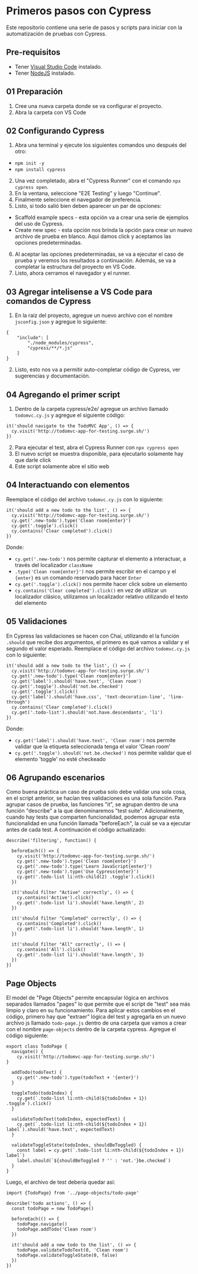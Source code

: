 # Primeros pasos con Cypress
Este repositorio contiene una serie de pasos y scripts para iniciar con la automatización de pruebas con Cypress.

## Pre-requisitos
- Tener [Visual Studio Code](https://code.visualstudio.com/) instalado.
- Tener [NodeJS](https://nodejs.org/en/) instalado.

## 01 Preparación
1. Cree una nueva carpeta donde se va configurar el proyecto.
2. Abra la carpeta con VS Code

## 02 Configurando Cypress
1. Abra una terminal y ejecute los siguientes comandos uno después del otro: 
- `npm init -y`
- `npm install cypress`
2. Una vez completado, abra el "Cypress Runner" con el comando `npx cypress open`.
3. En la ventana, seleccione "E2E Testing" y luego "Continue".
4. Finalmente seleccione el navegador de preferencia.
5. Listo, si todo salió bien deben aparecer un par de opciones:
- Scaffold example specs - esta opción va a crear una serie de ejemplos del uso de Cypress.
- Create new spec - esta opción nos brinda la opción para crear un nuevo archivo de prueba en blanco. Aquí damos click y aceptamos las opciones predeterminadas.
6. Al aceptar las opciones predeterminadas, se va a ejecutar el caso de prueba y veremos los resultados a continuación. Además, se va a completar la estructura del proyecto en VS Code.
7. Listo, ahora cerramos el navegador y el runner.

## 03 Agregar intelisense a VS Code para comandos de Cypress
1. En la raíz del proyecto, agregue un nuevo archivo con el nombre `jsconfig.json` y agregue lo siguiente:
```
{
    "include": [
        "./node_modules/cypress",
        "cypress/**/*.js"
    ]
}
```
2. Listo, esto nos va a permitir auto-completar código de Cypress, ver sugerencias y documentación.

## 04 Agregando el primer script
1. Dentro de la carpeta cypress/e2e/ agregue un archivo llamado `todomvc.cy.js` y agregue el siguiente código:
```
it('should navigate to the TodoMVC App', () => {
  cy.visit('http://todomvc-app-for-testing.surge.sh/')
})
```
2. Para ejecutar el test, abra el Cypress Runner con `npx cypress open`
3. El nuevo script se muestra disponible, para ejecutarlo solamente hay que darle click
4. Este script solamente abre el sitio web

## 04 Interactuando con elementos
Reemplace el código del archivo `todomvc.cy.js` con lo siguiente:
```
it('should add a new todo to the list', () => {
  cy.visit('http://todomvc-app-for-testing.surge.sh/')
  cy.get('.new-todo').type('Clean room{enter}')
  cy.get('.toggle').click()
  cy.contains('Clear completed').click()
})
```
Donde:
- `cy.get('.new-todo')` nos permite capturar el elemento a interactuar, a través del localizador `className`
- `.type('Clean room{enter}')` nos permite escribir en el campo y el `{enter}` es un comando reservado para hacer `Enter`
- `cy.get('.toggle').click()` nos permite hacer click sobre un elemento
- `cy.contains('Clear completed').click()` en vez de utilizar un localizador clásico, utilizamos un localizador relativo utilizando el texto del elemento

## 05 Validaciones
En Cypress las validaciones se hacen con Chai, utilizando el la función `.should` que recibe dos argumentos, el primero es qué vamos a validar y el segundo el valor esperado. 
Reemplace el código del archivo `todomvc.cy.js` con lo siguiente:
```
it('should add a new todo to the list', () => {
  cy.visit('http://todomvc-app-for-testing.surge.sh/')
  cy.get('.new-todo').type('Clean room{enter}')
  cy.get('label').should('have.text', 'Clean room')
  cy.get('.toggle').should('not.be.checked')
  cy.get('.toggle').click()
  cy.get('label').should('have.css', 'text-decoration-line', 'line-through')
  cy.contains('Clear completed').click()
  cy.get('.todo-list').should('not.have.descendants', 'li')
})
```
Donde:
- `cy.get('label').should('have.text', 'Clean room')` nos permite validar que la etiqueta seleccionada tenga el valor 'Clean room'
- `cy.get('.toggle').should('not.be.checked')` nos permite validar que el elemento 'toggle' no esté checkeado

## 06 Agrupando escenarios
Como buena práctica un caso de prueba solo debe validar una sola cosa, en el script anterior, se hacían tres validaciones es una sola función.
Para agrupar casos de prueba, las funciones "it", se agrupan dentro de una función "describe" a la que denominaremos "test suite".
Adicionalmente, cuando hay tests que comparten funcionalidad, podemos agrupar esta funcionalidad en una función llamada "beforeEach", la cuál se va a ejecutar antes de cada test.
A continuación el código actualizado:
```
describe('filtering', function() {

  beforeEach(() => {
    cy.visit('http://todomvc-app-for-testing.surge.sh/')
    cy.get('.new-todo').type('Clean room{enter}')
    cy.get('.new-todo').type('Learn JavaScript{enter}')
    cy.get('.new-todo').type('Use Cypress{enter}')
    cy.get('.todo-list li:nth-child(2) .toggle').click()
  })

  it('should filter "Active" correctly', () => {
    cy.contains('Active').click()
    cy.get('.todo-list li').should('have.length', 2)
  })

  it('should filter "Completed" correctly', () => {
    cy.contains('Completed').click()
    cy.get('.todo-list li').should('have.length', 1)
  })

  it('should filter "All" correctly', () => {
    cy.contains('All').click()
    cy.get('.todo-list li').should('have.length', 3)
  })
})
```

## Page Objects
El model de "Page Objects" permite encapsular lógica en archivos separados llamados "pages" lo que permite que el script de "test" sea más limpio y claro en su funcionamiento.
Para aplicar estos cambios en el código, primero hay que "extraer" lógica del test y agregarla en un nuevo archivo js llamado `todo-page.js` dentro de una carpeta que vamos a crear con el nombre `page-objects` dentro de la carpeta cypress.
Agregue el código siguiente:
```
export class TodoPage {
  navigate() {
    cy.visit('http://todomvc-app-for-testing.surge.sh/')
}

  addTodo(todoText) {
    cy.get('.new-todo').type(todoText + '{enter}')
  }

  toggleTodo(todoIndex) {
    cy.get(`.todo-list li:nth-child(${todoIndex + 1}) .toggle`).click()
  }

  validateTodoText(todoIndex, expectedText) {
    cy.get(`.todo-list li:nth-child(${todoIndex + 1}) label`).should('have.text', expectedText)
  }

  validateToggleState(todoIndex, shouldBeToggled) {
    const label = cy.get(`.todo-list li:nth-child(${todoIndex + 1}) label`)
    label.should(`${shouldBeToggled ? '' : 'not.'}be.checked`)
  }
}
```

Luego, el archivo de test debería quedar así:
```
import {TodoPage} from '../page-objects/todo-page'

describe('todo actions', () => {
  const todoPage = new TodoPage()

  beforeEach(() => {
    todoPage.navigate()
    todoPage.addTodo('Clean room')
  })

  it('should add a new todo to the list', () => {
    todoPage.validateTodoText(0, 'Clean room')
    todoPage.validateToggleState(0, false)
  })
})
```
